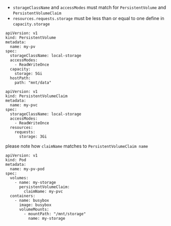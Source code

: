 
- `storageClassName` and `accessModes` must match  for `PersistentVolume` and `PersistentVolumeClaim`
- `resources.requests.storage` must be less than or equal to one define in `capacity.storage`

```
apiVersion: v1
kind: PersistentVolume
metadata:
  name: my-pv
spec:
  storageClassName: local-storage
  accessModes:
    - ReadWriteOnce
  capacity:
    storage: 5Gi
  hostPath:
    path: "mnt/data"
```

```
apiVersion: v1
kind: PersistentVolumeClaim
metadata:
  name: my-pvc
spec:
  storageClassName: local-storage
  accessModes:
    - ReadWriteOnce
  resources:
    requests:
      storage: 3Gi
```

please note how `claimName` matches to `PersistentVolumeClaim name`

```
apiVersion: v1
kind: Pod
metadata:
  name: my-pv-pod
spec:
  volumes:
    - name: my-storage
      persistentVolumeClaim:
        claimName: my-pvc
  containers:
    - name: busybox
      image: busybox
      volumeMounts:
        - mountPath: "/mnt/storage"
          name: my-storage
```
